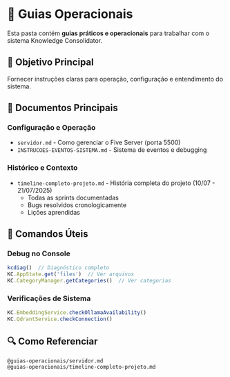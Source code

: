 # 📖 Guias Operacionais

Esta pasta contém **guias práticos e operacionais** para trabalhar com o sistema Knowledge Consolidator.

## 🎯 Objetivo Principal
Fornecer instruções claras para operação, configuração e entendimento do sistema.

## 📄 Documentos Principais

### Configuração e Operação
- `servidor.md` - Como gerenciar o Five Server (porta 5500)
- `INSTRUCOES-EVENTOS-SISTEMA.md` - Sistema de eventos e debugging

### Histórico e Contexto
- `timeline-completo-projeto.md` - História completa do projeto (10/07 - 21/07/2025)
  - Todas as sprints documentadas
  - Bugs resolvidos cronologicamente
  - Lições aprendidas

## 🔧 Comandos Úteis

### Debug no Console
```javascript
kcdiag()  // Diagnóstico completo
KC.AppState.get('files')  // Ver arquivos
KC.CategoryManager.getCategories()  // Ver categorias
```

### Verificações de Sistema
```javascript
KC.EmbeddingService.checkOllamaAvailability()
KC.QdrantService.checkConnection()
```

## 🔍 Como Referenciar
```
@guias-operacionais/servidor.md
@guias-operacionais/timeline-completo-projeto.md
```